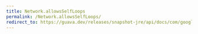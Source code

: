 ```yaml
---
title: Network.allowsSelfLoops
permalink: /Network.allowsSelfLoops/
redirect_to: https://guava.dev/releases/snapshot-jre/api/docs/com/google/common/graph/Network.html#allowsSelfLoops--
---
```


